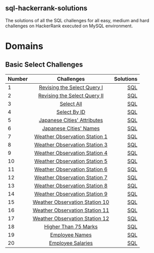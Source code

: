 ## sql-hackerrank-solutions
The solutions of all the SQL challenges for all easy, medium and hard challenges on HackerRank executed on MySQL environment. 

# Domains
## Basic Select Challenges

| Number        | Challenges    | Solutions |
| ------------- |:-------------:| -----:|
| 1    | [Revising the Select Query I](https://www.hackerrank.com/challenges/revising-the-select-query/problem) |[SQL](https://github.com/Mahimajain25/sql-hackerrank-solutions/blob/main/Basic%20Select/Revising%20the%20Select%20Query%20I.sql) |
| 2    | [Revising the Select Query II](https://www.hackerrank.com/challenges/revising-the-select-query-2/problem)     |[SQL](https://github.com/Mahimajain25/sql-hackerrank-solutions/blob/main/Basic%20Select/Revising%20the%20Select%20Query%20II.sql)|
| 3    | [Select All](https://www.hackerrank.com/challenges/select-all-sql/problem?isFullScreen=true) | [SQL](https://github.com/Mahimajain25/sql-hackerrank-solutions/blob/main/Basic%20Select/Select%20All.sql) |
| 4    | [Select By ID](https://www.hackerrank.com/challenges/select-by-id/problem?isFullScreen=true)     | [SQL](https://github.com/Mahimajain25/sql-hackerrank-solutions/blob/main/Basic%20Select/Select%20By%20ID.sql)|
| 5    | [Japanese Cities' Attributes](https://www.hackerrank.com/challenges/japanese-cities-attributes/problem?isFullScreen=true) | [SQL](https://github.com/Mahimajain25/sql-hackerrank-solutions/blob/main/Basic%20Select/Japanese%20Cities'%20Attributes.sql) |
| 6    | [Japanese Cities' Names](https://www.hackerrank.com/challenges/japanese-cities-name/problem?isFullScreen=true)     | [SQL](https://github.com/Mahimajain25/sql-hackerrank-solutions/blob/main/Basic%20Select/Japanese%20Cities'%20Names.sql)|
| 7    | [Weather Observation Station 1](https://www.hackerrank.com/challenges/weather-observation-station-1/problem?isFullScreen=true) | [SQL](https://github.com/Mahimajain25/sql-hackerrank-solutions/blob/main/Basic%20Select/Weather%20Observation%20Station%201.sql) |
| 8    | [Weather Observation Station 3](https://www.hackerrank.com/challenges/weather-observation-station-3/problem?isFullScreen=true)     | [SQL](https://github.com/Mahimajain25/sql-hackerrank-solutions/blob/main/Basic%20Select/Weather%20Observation%20Station%203.sql)|
| 9    | [Weather Observation Station 4](https://www.hackerrank.com/challenges/weather-observation-station-4/problem?isFullScreen=true) | [SQL](https://github.com/Mahimajain25/sql-hackerrank-solutions/blob/main/Basic%20Select/Weather%20Observation%20Station%204.sql) |
| 10    | [Weather Observation Station 5](https://www.hackerrank.com/challenges/weather-observation-station-5/problem?isFullScreen=true)     | [SQL](https://github.com/Mahimajain25/sql-hackerrank-solutions/blob/main/Basic%20Select/Weather%20Observation%20Station%205.sql)|
| 11   | [Weather Observation Station 6](https://www.hackerrank.com/challenges/weather-observation-station-6/problem?isFullScreen=true) |[SQL](https://github.com/Mahimajain25/sql-hackerrank-solutions/blob/main/Basic%20Select/weather%20observation%20station%206.SQL) |
| 12    | [Weather Observation Station 7](https://www.hackerrank.com/challenges/weather-observation-station-7/problem?isFullScreen=true)     |[SQL](https://github.com/Mahimajain25/sql-hackerrank-solutions/blob/main/Basic%20Select/Weather%20Observation%20Station%207.sql)|
| 13    | [Weather Observation Station 8](https://www.hackerrank.com/challenges/weather-observation-station-8/problem?isFullScreen=true) | [SQL](https://github.com/Mahimajain25/sql-hackerrank-solutions/blob/main/Basic%20Select/Weather%20Observation%20Station%208.sql) |
| 14    | [Weather Observation Station 9](https://www.hackerrank.com/challenges/weather-observation-station-9/problem?isFullScreen=true)     | [SQL](https://github.com/Mahimajain25/sql-hackerrank-solutions/blob/main/Basic%20Select/Weather%20Observation%20Station%209.sql)|
| 15    | [Weather Observation Station 10](https://www.hackerrank.com/challenges/weather-observation-station-10/problem?isFullScreen=true) | [SQL](https://github.com/Mahimajain25/sql-hackerrank-solutions/blob/main/Basic%20Select/Weather%20Observation%20Station%2010.sql) |
| 16    | [Weather Observation Station 11](https://www.hackerrank.com/challenges/weather-observation-station-11/problem?isFullScreen=true)     | [SQL](https://github.com/Mahimajain25/sql-hackerrank-solutions/blob/main/Basic%20Select/Weather%20Observation%20Station%2011.sql)|
| 17    | [Weather Observation Station 12](https://www.hackerrank.com/challenges/weather-observation-station-12/problem?isFullScreen=true) | [SQL](https://github.com/Mahimajain25/sql-hackerrank-solutions/blob/main/Basic%20Select/Weather%20Observation%20Station%2012.sql) |
| 18    | [Higher Than 75 Marks](https://www.hackerrank.com/challenges/more-than-75-marks/problem?isFullScreen=true)     | [SQL](https://github.com/Mahimajain25/sql-hackerrank-solutions/blob/main/Basic%20Select/Higher%20Than%2075%20Marks.sql)|
| 19    | [Employee Names](https://www.hackerrank.com/challenges/name-of-employees/problem?isFullScreen=true) | [SQL](https://github.com/Mahimajain25/sql-hackerrank-solutions/blob/main/Basic%20Select/Employee%20Names.sql) |
| 20    | [Employee Salaries](https://www.hackerrank.com/challenges/salary-of-employees/problem?isFullScreen=true)     | [SQL](https://github.com/Mahimajain25/sql-hackerrank-solutions/blob/main/Basic%20Select/Employee%20Salaries.sql)|
